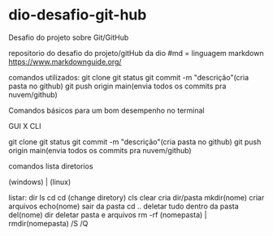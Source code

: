 # dio-desafio-git-hub
Desafio do projeto sobre Git/GitHub

repositorio do desafio do projeto/gitHub da dio
#md = linguagem markdown 
https://www.markdownguide.org/

comandos utilizados:
git clone
git status
git commit -m "descrição"(cria pasta no github)
git push origin main(envia todos os commits pra nuvem/github)

Comandos básicos para um bom desempenho no terminal

GUI X CLI

git clone
git status
git commit -m "descrição"(cria pasta no github)
git push origin main(envia todos os commits pra nuvem/github)

comandos
lista diretorios

(windows) |  (linux)

listar: dir    ls
cd             cd   (change diretory)
cls          clear
cria dir/pasta
mkdir(nome)
criar arquivos
echo(nome)
sair da pasta
cd ..
deletar tudo dentro da pasta
del(nome)
dir
deletar pasta e arquivos
rm -rf (nomepasta) |       rmdir(nomepasta) /S /Q







